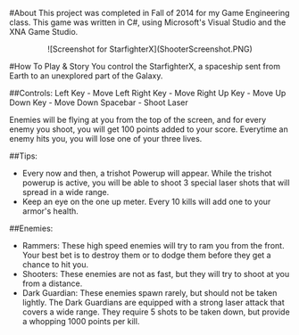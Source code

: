 #About
This project was completed in Fall of 2014 for my Game Engineering class. This game was written in C#, using Microsoft's Visual Studio and the XNA Game Studio.

<center> ![Screenshot for StarfighterX](ShooterScreenshot.PNG) </center>


#How To Play & Story
You control the StarfighterX, a spaceship sent from Earth to an unexplored part of the Galaxy.

##Controls:
Left Key - Move Left
Right Key - Move Right
Up Key - Move Up
Down Key - Move Down
Spacebar - Shoot Laser

Enemies will be flying at you from the top of the screen,
and for every enemy you shoot, you will get 100 points added
to your score. Everytime an enemy hits you, you will lose one of
your three lives.

##Tips:
- Every now and then, a trishot Powerup will appear. While the trishot powerup is active,
you will be able to shoot 3 special laser shots that will spread in a wide range.
- Keep an eye on the one up meter. Every 10 kills will add one to your armor's health.

##Enemies:
- Rammers: These high speed enemies will try to ram you from the front. Your best bet is to destroy them or
to dodge them before they get a chance to hit you.
- Shooters: These enemies are not as fast, but they will try to shoot at you from a distance.
- Dark Guardian: These enemies spawn rarely, but should not be taken lightly. The Dark Guardians are equipped
with a strong laser attack that covers a wide range. They require 5 shots to be taken down, but provide a whopping
1000 points per kill.
